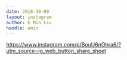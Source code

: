 ```yaml
---
date: 2018-10-09
layout: instagram
author: E Min Liu
handle: emin
---
```


<!-- your stuff goes below -->
https://www.instagram.com/p/BouU6nOhra6/?utm_source=ig_web_button_share_sheet